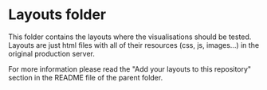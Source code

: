 # Layouts folder

This folder contains the layouts where the visualisations should be tested. Layouts are just html files with all of their resources (css, js, images...) in the original production server.

For more information please read the "Add your layouts to this repository" section in the README file of the parent folder.
